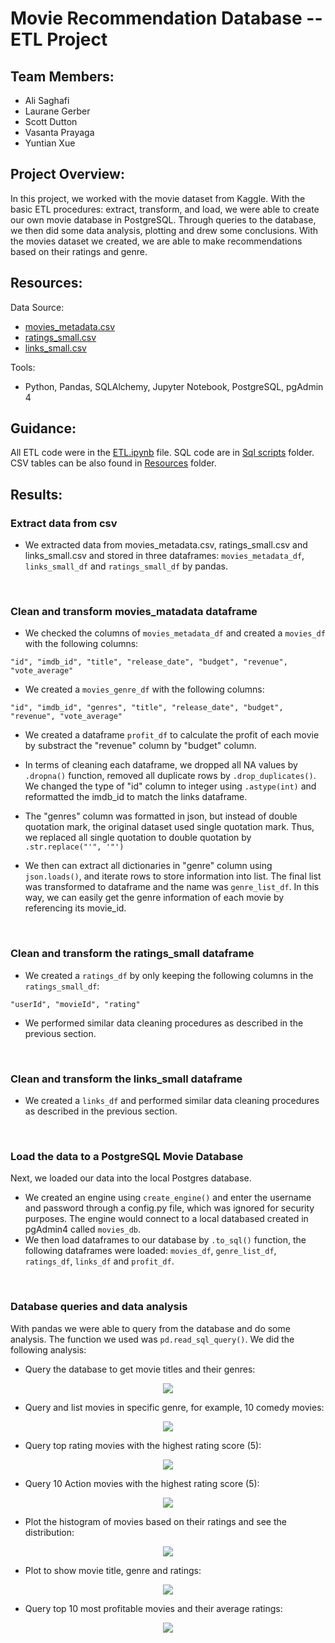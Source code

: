 # Movie Recommendation Database -- ETL Project

## Team Members:
* Ali Saghafi
* Laurane Gerber
* Scott Dutton
* Vasanta Prayaga
* Yuntian Xue

## Project Overview: 
In this project, we worked with the movie dataset from Kaggle. With the basic ETL procedures: extract, transform, and load, we were able to create our own movie database in PostgreSQL. Through queries to the database, we then did some data analysis, plotting and drew some conclusions. With the movies dataset we created, we are able to make recommendations based on their ratings and genre. 

## Resources:

Data Source:
* [movies_metadata.csv](https://www.kaggle.com/datasets/rounakbanik/the-movies-dataset?select=movies_metadata.csv)
* [ratings_small.csv](https://www.kaggle.com/datasets/rounakbanik/the-movies-dataset?select=ratings_small.csv)
* [links_small.csv](https://www.kaggle.com/datasets/rounakbanik/the-movies-dataset?select=links_small.csv)

Tools: 
- Python, Pandas, SQLAlchemy, Jupyter Notebook, PostgreSQL, pgAdmin 4

## Guidance:
All ETL code were in the [ETL.ipynb](ETL.ipynb) file. SQL code are in [Sql scripts](Resources/Sql%20scripts) folder. CSV tables can be also found in [Resources](Resources) folder. 

## Results:

### Extract data from csv
* We extracted data from movies_metadata.csv, ratings_small.csv and links_small.csv and stored in three dataframes: ```movies_metadata_df```, ```links_small_df``` and ```ratings_small_df``` by pandas. 
<br/>

### Clean and transform movies_matadata dataframe
* We checked the columns of ```movies_metadata_df``` and created a ```movies_df``` with the following columns: 
```
"id", "imdb_id", "title", "release_date", "budget", "revenue", "vote_average"
```
* We created a ```movies_genre_df``` with the following columns: 
```
"id", "imdb_id", "genres", "title", "release_date", "budget", "revenue", "vote_average"
```

* We created a dataframe ```profit_df``` to calculate the profit of each movie by substract the "revenue" column by "budget" column. 

* In terms of cleaning each dataframe, we dropped all NA values by ```.dropna()``` function, removed all duplicate rows by ```.drop_duplicates()```. We changed the type of "id" column to integer using ```.astype(int)``` and reformatted the imdb_id to match the links dataframe.
* The "genres" column was formatted in json, but instead of double quotation mark, the original dataset used single quotation mark. Thus, we replaced all single quotation to double quotation by ```.str.replace("'", '"') ```
* We then can extract all dictionaries in "genre" column using ```json.loads()```, and iterate rows to store information into list. The final list was transformed to dataframe and the name was ```genre_list_df```. In this way, we can easily get the genre information of each movie by referencing its movie_id. 

<br/>

### Clean and transform the ratings_small dataframe
* We created a ```ratings_df``` by only keeping the following columns in the ```ratings_small_df```:
```
"userId", "movieId", "rating"
```
* We performed similar data cleaning procedures as described in the previous section.

<br/>

### Clean and transform the links_small dataframe
* We created a ```links_df``` and performed similar data cleaning procedures as described in the previous section.

<br/>

### Load the data to a PostgreSQL Movie Database
Next, we loaded our data into the local Postgres database. 
* We created an engine using ```create_engine()``` and enter the username and password through a config.py file, which was ignored for security purposes. The engine would connect to a local databased created in pgAdmin4 called ```movies_db```.
* We then load dataframes to our database by ```.to_sql()``` function, the following dataframes were loaded: ```movies_df```, ```genre_list_df```, ```ratings_df```, ```links_df``` and ```profit_df```.

<br/>

### Database queries and data analysis
With pandas we were able to query from the database and do some analysis. The function we used was ```pd.read_sql_query()```. We did the following analysis:
* Query the database to get movie titles and their genres:
<p align="center">
  <img src="Resources/Screenshot images/table1_movies title and genre.png"> 
</p>

* Query and list movies in specific genre, for example, 10 comedy movies:
<p align="center">
  <img src="Resources/Screenshot images/table2_comedy.png"> 
</p>

* Query top rating movies with the highest rating score (5):
<p align="center">
  <img src="Resources/Screenshot images/table3_rating5.png"> 
</p>

* Query 10 Action movies with the highest rating score (5):
<p align="center">
  <img src="Resources/Screenshot images/table4_rating5action.png"> 
</p>

* Plot the histogram of movies based on their ratings and see the distribution:
<p align="center">
  <img src="Resources/Plot Images/movies with rating 4 or greater.png"> 
</p>

* Plot to show movie title, genre and ratings:
<p align="center">
  <img src="Resources/Plot Images/title_genere_rating.png"> 
</p>

* Query top 10 most profitable movies and their average ratings:
<p align="center">
  <img src="Resources/Screenshot images/table5_most_profitable_movies.png"> 
</p>
<br/>
